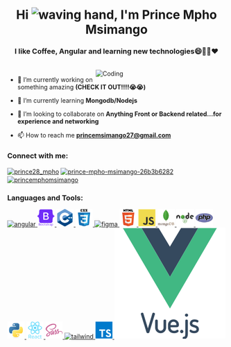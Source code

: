 <h1 align="center">Hi <img src="https://raw.githubusercontent.com/MartinHeinz/MartinHeinz/master/wave.gif" alt="waving hand" width="30px">, I'm Prince Mpho Msimango</h1>
<h3 align="center">I like Coffee, Angular and learning new technologies😄👍🏿❤ </h3>

<br/>

<img align="right" width="300" src="https://cdn.dribbble.com/users/13953276/screenshots/20261122/media/cbfbd90030158542ef9151cd7c0536c5.gif" alt="Coding">

- 🔭 I’m currently working on something amazing   **(CHECK IT OUT!!!!😭😭)**

- 🌱 I’m currently learning **Mongodb/Nodejs**

- 👯 I’m looking to collaborate on **Anything Front or Backend related...for experience and networking**

- 📫 How to reach me **princemsimango27@gmail.com**

<h3 align="left">Connect with me:</h3>
<p align="left">
<a href="https://twitter.com/prince28_mpho" target="blank"><img align="center" src="https://raw.githubusercontent.com/rahuldkjain/github-profile-readme-generator/master/src/images/icons/Social/twitter.svg" alt="prince28_mpho" height="30" width="40" onmouseover="this.style.transform='scale(1.1)';" onmouseout="this.style.transform='scale(1)';" /></a>
<a href="https://linkedin.com/in/prince-mpho-msimango-26b3b6282" target="blank"><img align="center" src="https://raw.githubusercontent.com/rahuldkjain/github-profile-readme-generator/master/src/images/icons/Social/linked-in-alt.svg" alt="prince-mpho-msimango-26b3b6282" height="30" width="40" onmouseover="this.style.transform='scale(1.1)';" onmouseout="this.style.transform='scale(1)';" /></a>
<a href="https://instagram.com/princemphomsimango?utm_source=qr&igsh=edl4dwfyyjz1exdr" target="blank"><img align="center" src="https://raw.githubusercontent.com/rahuldkjain/github-profile-readme-generator/master/src/images/icons/Social/instagram.svg" alt="princemphomsimango" height="30" width="40" onmouseover="this.style.transform='scale(1.1)';" onmouseout="this.style.transform='scale(1)';" /></a>
</p>

<h3 align="left">Languages and Tools:</h3>
<p align="left">
<a href="https://angular.io" target="_blank" rel="noreferrer"> <img src="https://angular.io/assets/images/logos/angular/angular.svg" alt="angular" width="40" height="40" onmouseover="this.style.transform='scale(1.1)';" onmouseout="this.style.transform='scale(1)';" /> </a>
<a href="https://getbootstrap.com" target="_blank" rel="noreferrer"> <img src="https://raw.githubusercontent.com/devicons/devicon/master/icons/bootstrap/bootstrap-plain-wordmark.svg" alt="bootstrap" width="40" height="40" onmouseover="this.style.transform='scale(1.1)';" onmouseout="this.style.transform='scale(1)';" /> </a>
<a href="https://www.w3schools.com/cpp/" target="_blank" rel="noreferrer"> <img src="https://raw.githubusercontent.com/devicons/devicon/master/icons/cplusplus/cplusplus-original.svg" alt="cplusplus" width="40" height="40" onmouseover="this.style.transform='scale(1.1)';" onmouseout="this.style.transform='scale(1)';" /> </a>
<a href="https://www.w3schools.com/css/" target="_blank" rel="noreferrer"> <img src="https://raw.githubusercontent.com/devicons/devicon/master/icons/css3/css3-original-wordmark.svg" alt="css3" width="40" height="40" onmouseover="this.style.transform='scale(1.1)';" onmouseout="this.style.transform='scale(1)';" /> </a>
<a href="https://www.figma.com/" target="_blank" rel="noreferrer"> <img src="https://www.vectorlogo.zone/logos/figma/figma-icon.svg" alt="figma" width="40" height="40" onmouseover="this.style.transform='scale(1.1)';" onmouseout="this.style.transform='scale(1)';" /> </a>
<a href="https://www.w3.org/html/" target="_blank" rel="noreferrer"> <img src="https://raw.githubusercontent.com/devicons/devicon/master/icons/html5/html5-original-wordmark.svg" alt="html5" width="40" height="40" onmouseover="this.style.transform='scale(1.1)';" onmouseout="this.style.transform='scale(1)';" /> </a>
<a href="https://developer.mozilla.org/en-US/docs/Web/JavaScript" target="_blank" rel="noreferrer"> <img src="https://raw.githubusercontent.com/devicons/devicon/master/icons/javascript/javascript-original.svg" alt="javascript" width="40" height="40" onmouseover="this.style.transform='scale(1.1)';" onmouseout="this.style.transform='scale(1)';" /> </a>
<a href="https://www.mongodb.com/" target="_blank" rel="noreferrer"> <img src="https://raw.githubusercontent.com/devicons/devicon/master/icons/mongodb/mongodb-original-wordmark.svg" alt="mongodb" width="40" height="40" onmouseover="this.style.transform='scale(1.1)';" onmouseout="this.style.transform='scale(1)';" /> </a>
<a href="https://nodejs.org" target="_blank" rel="noreferrer"> <img src="https://raw.githubusercontent.com/devicons/devicon/master/icons/nodejs/nodejs-original-wordmark.svg" alt="nodejs" width="40" height="40" onmouseover="this.style.transform='scale(1.1)';" onmouseout="this.style.transform='scale(1)';" /> </a>
<a href="https://www.php.net" target="_blank" rel="noreferrer"> <img src="https://raw.githubusercontent.com/devicons/devicon/master/icons/php/php-original.svg" alt="php" width="40" height="40" onmouseover="this.style.transform='scale(1.1)';" onmouseout="this.style.transform='scale(1)';" /> </a>
<a href="https://www.python.org" target="_blank" rel="noreferrer"> <img src="https://raw.githubusercontent.com/devicons/devicon/master/icons/python/python-original.svg" alt="python" width="40" height="40" onmouseover="this.style.transform='scale(1.1)';" onmouseout="this.style.transform='scale(1)';" /> </a>
<a href="https://reactjs.org/" target="_blank" rel="noreferrer"> <img src="https://raw.githubusercontent.com/devicons/devicon/master/icons/react/react-original-wordmark.svg" alt="react" width="40" height="40" onmouseover="this.style.transform='scale(1.1)';" onmouseout="this.style.transform='scale(1)';" /> </a>
<a href="https://sass-lang.com" target="_blank" rel="noreferrer"> <img src="https://raw.githubusercontent.com/devicons/devicon/master/icons/sass/sass-original.svg" alt="sass" width="40" height="40" onmouseover="this.style.transform='scale(1.1)';" onmouseout="this.style.transform='scale(1)';" /> </a>
<a href="https://tailwindcss.com/" target="_blank" rel="noreferrer"> <img src="https://www.vectorlogo.zone/logos/tailwindcss/tailwindcss-icon.svg" alt="tailwind" width="40" height="40" onmouseover="this.style.transform='scale(1.1)';" onmouseout="this.style.transform='scale(1)';" /> </a>
<a href="https://www.typescriptlang.org/" target="_blank" rel="noreferrer"> <img src="https://raw.githubusercontent.com/devicons/devicon/master/icons/typescript/typescript-original.svg" alt="typescript" width="40" height="40" onmouseover="this.style.transform='scale(1.1)';" onmouseout="this.style.transform='scale(1)';" /> </a>
<a href="https://vuejs.org/" target="_blank" rel="noreferrer"> <img src="https://raw.githubusercontent.com/devicons/devicon/master/icons/vuejs/vuejs-original-wordmark.svg" alt=""



